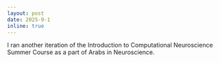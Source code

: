 ```yaml
---
layout: post
date: 2025-9-1
inline: true
---
```


I ran another iteration of the Introduction to Computational Neuroscience Summer Course as a part of Arabs in Neuroscience.